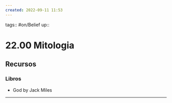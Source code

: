 ```yaml
---
created: 2022-09-11 11:53
---
```

tags:: #on/Belief 
up::
# 22.00 Mitologia
## Recursos
### Libros
- God by Jack Miles
___
